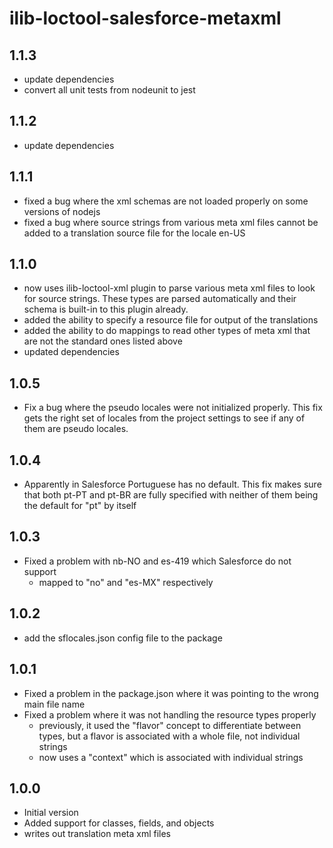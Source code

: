 # ilib-loctool-salesforce-metaxml

## 1.1.3

-   update dependencies
-   convert all unit tests from nodeunit to jest

## 1.1.2

-   update dependencies

## 1.1.1

-   fixed a bug where the xml schemas are not loaded properly on some versions
    of nodejs
-   fixed a bug where source strings from various meta xml files cannot be added
    to a translation source file for the locale en-US

## 1.1.0

-   now uses ilib-loctool-xml plugin to parse various meta xml files to look for
    source strings. These types are parsed automatically and their schema is
    built-in to this plugin already.
-   added the ability to specify a resource file for output of the translations
-   added the ability to do mappings to read other types of meta xml that
    are not the standard ones listed above
-   updated dependencies

## 1.0.5

-   Fix a bug where the pseudo locales were not initialized properly.
    This fix gets the right set of locales from the project settings to
    see if any of them are pseudo locales.

## 1.0.4

-   Apparently in Salesforce Portuguese has no default. This fix makes sure that
    both pt-PT and pt-BR are fully specified with neither of them being the default
    for "pt" by itself

## 1.0.3

-   Fixed a problem with nb-NO and es-419 which Salesforce do not support
    -   mapped to "no" and "es-MX" respectively

## 1.0.2

-   add the sflocales.json config file to the package

## 1.0.1

-   Fixed a problem in the package.json where it was pointing to the wrong main file name
-   Fixed a problem where it was not handling the resource types properly
    -   previously, it used the "flavor" concept to differentiate between types,
        but a flavor is associated with a whole file, not individual strings
    -   now uses a "context" which is associated with individual strings

## 1.0.0

-   Initial version
-   Added support for classes, fields, and objects
-   writes out translation meta xml files
